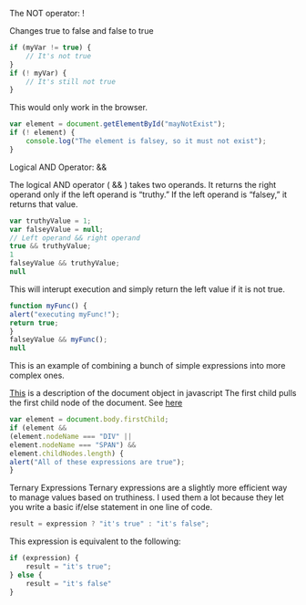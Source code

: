 The NOT operator: ! 

Changes true to false and false to true

```javascript
if (myVar != true) {
    // It's not true
}   
if (! myVar) {
    // It's still not true
}
```

This would only work in the browser. 

```javascript
var element = document.getElementById("mayNotExist");
if (! element) {
    console.log("The element is falsey, so it must not exist");
}
```



Logical AND Operator: &&

The logical AND operator ( && ) takes two operands. It returns the right operand only if the left operand is “truthy.” If the left operand is “falsey,” it returns that value.

```javascript
var truthyValue = 1;
var falseyValue = null;
// Left operand && right operand
true && truthyValue;
1
falseyValue && truthyValue;
null
```

This will interupt execution and simply return the left value if it is not true. 

```javascript
function myFunc() {
alert("executing myFunc!");
return true;
}
falseyValue && myFunc();
null
```


This is an example of combining a bunch of simple expressions into more complex ones.

[This](https://developer.mozilla.org/en-US/docs/Web/API/Document/body
) is a description of the document object in javascript
The first child pulls the first child node of the document. See [here](https://developer.mozilla.org/en-US/docs/Web/API/Node/firstChild)

```javascript 
var element = document.body.firstChild;
if (element &&
(element.nodeName === "DIV" ||
element.nodeName === "SPAN") &&
element.childNodes.length) {
alert("All of these expressions are true");
}
```


Ternary Expressions
Ternary expressions are a slightly more efficient way to manage values
based on truthiness. I used them a lot because they let you write a basic
if/else statement in one line of code.

```javascript
result = expression ? "it's true" : "it's false";
```

This expression is equivalent to the following:

```javascript
if (expression) {
    result = "it's true";
} else {
    result = "it's false"
}
```